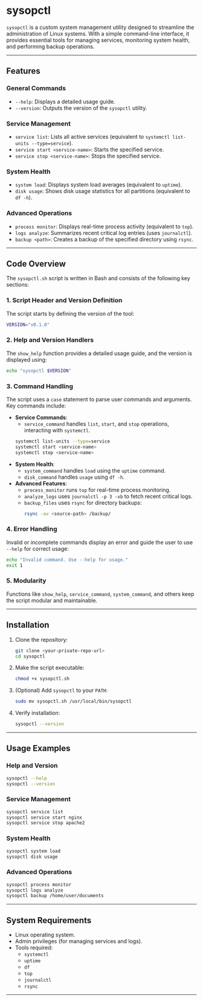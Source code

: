 

# **sysopctl**

`sysopctl` is a custom system management utility designed to streamline the administration of Linux systems. With a simple command-line interface, it provides essential tools for managing services, monitoring system health, and performing backup operations.

---

## **Features**

### **General Commands**
- `--help`: Displays a detailed usage guide.
- `--version`: Outputs the version of the `sysopctl` utility.

### **Service Management**
- `service list`: Lists all active services (equivalent to `systemctl list-units --type=service`).
- `service start <service-name>`: Starts the specified service.
- `service stop <service-name>`: Stops the specified service.

### **System Health**
- `system load`: Displays system load averages (equivalent to `uptime`).
- `disk usage`: Shows disk usage statistics for all partitions (equivalent to `df -h`).

### **Advanced Operations**
- `process monitor`: Displays real-time process activity (equivalent to `top`).
- `logs analyze`: Summarizes recent critical log entries (uses `journalctl`).
- `backup <path>`: Creates a backup of the specified directory using `rsync`.

---

## **Code Overview**

The `sysopctl.sh` script is written in Bash and consists of the following key sections:

### **1. Script Header and Version Definition**
The script starts by defining the version of the tool:
```bash
VERSION="v0.1.0"
```

### **2. Help and Version Handlers**
The `show_help` function provides a detailed usage guide, and the version is displayed using:
```bash
echo "sysopctl $VERSION"
```

### **3. Command Handling**
The script uses a `case` statement to parse user commands and arguments. Key commands include:
- **Service Commands**:
  - `service_command` handles `list`, `start`, and `stop` operations, interacting with `systemctl`.
  ```bash
  systemctl list-units --type=service
  systemctl start <service-name>
  systemctl stop <service-name>
  ```
- **System Health**:
  - `system_command` handles `load` using the `uptime` command.
  - `disk_command` handles `usage` using `df -h`.
- **Advanced Features**:
  - `process_monitor` runs `top` for real-time process monitoring.
  - `analyze_logs` uses `journalctl -p 3 -xb` to fetch recent critical logs.
  - `backup_files` uses `rsync` for directory backups:
    ```bash
    rsync -av <source-path> /backup/
    ```

### **4. Error Handling**
Invalid or incomplete commands display an error and guide the user to use `--help` for correct usage:
```bash
echo "Invalid command. Use --help for usage."
exit 1
```

### **5. Modularity**
Functions like `show_help`, `service_command`, `system_command`, and others keep the script modular and maintainable.

---

## **Installation**

1. Clone the repository:
   ```bash
   git clone <your-private-repo-url>
   cd sysopctl
   ```

2. Make the script executable:
   ```bash
   chmod +x sysopctl.sh
   ```

3. (Optional) Add `sysopctl` to your `PATH`:
   ```bash
   sudo mv sysopctl.sh /usr/local/bin/sysopctl
   ```

4. Verify installation:
   ```bash
   sysopctl --version
   ```

---

## **Usage Examples**

### Help and Version
```bash
sysopctl --help
sysopctl --version
```

### Service Management
```bash
sysopctl service list
sysopctl service start nginx
sysopctl service stop apache2
```

### System Health
```bash
sysopctl system load
sysopctl disk usage
```

### Advanced Operations
```bash
sysopctl process monitor
sysopctl logs analyze
sysopctl backup /home/user/documents
```

---

## **System Requirements**

- Linux operating system.
- Admin privileges (for managing services and logs).
- Tools required:
  - `systemctl`
  - `uptime`
  - `df`
  - `top`
  - `journalctl`
  - `rsync`

---

